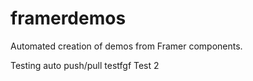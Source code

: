 # framerdemos
Automated creation of demos from Framer components.

Testing auto push/pull
testfgf
Test  2